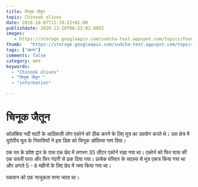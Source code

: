 ```yaml
---
title: चिनूक जैतून 
topic: Chinook olives
date: 2018-10-07T11:39:22+02:00
publishdate: 2020-12-20T06:22:02.089Z
images: 
   - https://storage.googleapis.com/sudcha-test.appspot.com/topics/Food/chinook_olives/1.jpeg
thumb:   "https://storage.googleapis.com/sudcha-test.appspot.com/topics/Food/chinook_olives/thumb.jpeg"
tags: ["खाना"]
comments: false
category: खाना
keywords: 
  - "Chinook olives"
  - "चिनूक जैतून "
  - "information"

---
```

<h1> चिनूक जैतून </h1> <p> कोलंबिया नदी घाटी के आदिवासी लोग एकोर्न को ठीक करने के लिए मूत्र का उपयोग करते थे। उस क्षेत्र में यूरोपीय मूल के निवासियों ने इस डिश को चिनूक ओलिव्स नाम दिया। </p> <p> एक घर के प्रवेश द्वार के पास एक छेद में लगभग 35 लीटर एकोर्न रखा गया था। एकोर्न को फिर घास की एक पतली परत और फिर गंदगी से ढक दिया गया। प्रत्येक परिवार के सदस्य से मूत्र एकत्र किया गया था और अगले 5 - 6 महीनों के लिए छेद में जमा किया गया था। </p> <p> पकवान को एक नाजुकता माना जाता था। </p> 
